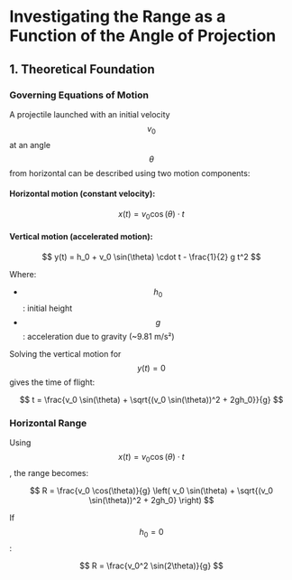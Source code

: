 # Investigating the Range as a Function of the Angle of Projection

## 1. Theoretical Foundation

### Governing Equations of Motion

A projectile launched with an initial velocity $$v_0$$ at an angle $$\theta$$ from horizontal can be described using two motion components:

#### Horizontal motion (constant velocity):

$$
  x(t) = v_0 \cos(\theta) \cdot t
$$

#### Vertical motion (accelerated motion):

$$
  y(t) = h_0 + v_0 \sin(\theta) \cdot t - \frac{1}{2} g t^2
$$

Where:  
- $$h_0$$: initial height  
- $$g$$: acceleration due to gravity (~9.81 m/s²)

Solving the vertical motion for $$y(t) = 0$$ gives the time of flight:

$$
  t = \frac{v_0 \sin(\theta) + \sqrt{(v_0 \sin(\theta))^2 + 2gh_0}}{g}
$$

### Horizontal Range

Using $$x(t) = v_0 \cos(\theta) \cdot t$$, the range becomes:

$$
  R = \frac{v_0 \cos(\theta)}{g} \left( v_0 \sin(\theta) + \sqrt{(v_0 \sin(\theta))^2 + 2gh_0} \right)
$$

If $$h_0 = 0$$:

$$
  R = \frac{v_0^2 \sin(2\theta)}{g}
$$